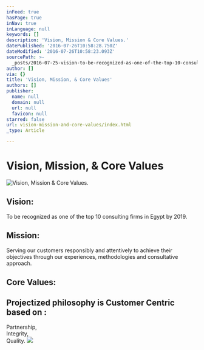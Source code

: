 ```yaml
---
inFeed: true
hasPage: true
inNav: true
inLanguage: null
keywords: []
description: 'Vision, Mission & Core Values.'
datePublished: '2016-07-26T10:58:28.750Z'
dateModified: '2016-07-26T10:58:23.093Z'
sourcePath: >-
  _posts/2016-07-25-vision-to-be-recognized-as-one-of-the-top-10-consulting-fi.md
author: []
via: {}
title: 'Vision, Mission, & Core Values'
authors: []
publisher:
  name: null
  domain: null
  url: null
  favicon: null
starred: false
url: vision-mission-and-core-values/index.html
_type: Article

---
```

# Vision, Mission, & Core Values
![Vision, Mission & Core Values.](https://the-grid-user-content.s3-us-west-2.amazonaws.com/4044eed2-3d74-462e-ae35-055cc1a5be13.jpg)

## Vision:   
To be recognized as one of the top 10 consulting firms in Egypt by 2019\.

## Mission:   
Serving our customers responsibly and attentively to achieve their objectives through our experiences, methodologies and consultative approach.

## Core Values:

## Projectized philosophy is Customer Centric based on :   
Partnership,   
Integrity,   
Quality.
![](https://the-grid-user-content.s3-us-west-2.amazonaws.com/ce43f84b-8d6c-434a-98bc-4b5f148791c4.png)